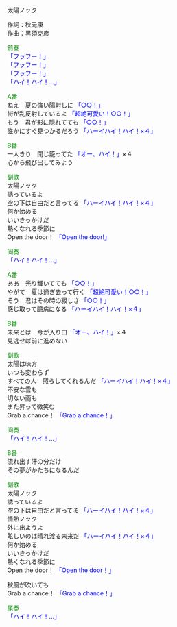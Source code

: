 太陽ノック  
  
作詞：秋元康  
作曲：黒須克彦  
  
<font color=green>前奏</font>  
<font color=blue>「フッフー！」</font>  
<font color=blue>「フッフー！」</font>  
<font color=blue>「フッフー！」</font>	  
<font color=blue>「ハイ！ハイ！…」</font>   
  
<font color=green>A番</font>  
ねえ　夏の強い陽射しに <font color=blue>「○○！」</font>   
街が乱反射しているよ <font color=blue>「超絶可愛い！○○！」</font>   
もう　君が影に隠れてても <font color=blue>「○○！」</font>   
誰かにすぐ見つかるだろう <font color=blue>「ハーイハイ！ハイ！×４」</font>   
  
<font color=green>B番</font>  
一人きり　閉じ籠ってた <font color=blue>「オー、ハイ！」</font>×４  
心から飛び出してみよう   
  
<font color=green>副歌</font>  
太陽ノック  
誘っているよ  
空の下は自由だと言ってる <font color=blue>「ハーイハイ！ハイ！×４」</font>  
何か始める  
いいきっかけだ  
熱くなれる季節に  
Open the door！ <font color=blue>「Open the door!」</font>  
  
<font color=green>间奏</font>  
<font color=blue>「ハイ！ハイ！…」</font>   
  
<font color=green>A番</font>  
ああ　光り輝いてても  <font color=blue>「○○！」</font>  
やがて　夏は過ぎ去って行く <font color=blue>「超絶可愛い！○○！」</font>   
そう　君はその時の寂しさ <font color=blue>「○○！」</font>   
感じ取って臆病になる <font color=blue>「ハーイハイ！ハイ！×４」</font>   
  
<font color=green>B番</font>  
未来とは　今が入り口 <font color=blue>「オー、ハイ！」</font>×４  
見逃せば前に進めない  
  
<font color=green>副歌</font>  
太陽は味方  
いつも変わらず  
すべての人　照らしてくれるんだ <font color=blue>「ハーイハイ！ハイ！×４」</font>   
不安な雲も  
切ない雨も  
また昇って微笑む  
Grab a chance！ <font color=blue>「Grab a chance！」</font>  
  
<font color=green>间奏</font>  
<font color=blue>「ハイ！ハイ！…」</font>   
  
<font color=green>B番</font>  
流れ出す汗の分だけ  
その夢がかたちになるんだ  
  
<font color=green>副歌</font>  
太陽ノック  
誘っているよ  
空の下は自由だと言ってる <font color=blue>「ハーイハイ！ハイ！×４」</font>   
情熱ノック  
外に出ようよ  
眩しいのは晴れ渡る未来だ <font color=blue>「ハーイハイ！ハイ！×４」</font>   
何か始める  
いいきっかけだ  
熱くなれる季節に  
Open the door！ <font color=blue>「Open the door！」</font>  
  
秋風が吹いても  
Grab a chance！ <font color=blue>「Grab a chance！」</font>  
  
<font color=green>尾奏</font>  
<font color=blue>「ハイ！ハイ！…」</font>   
